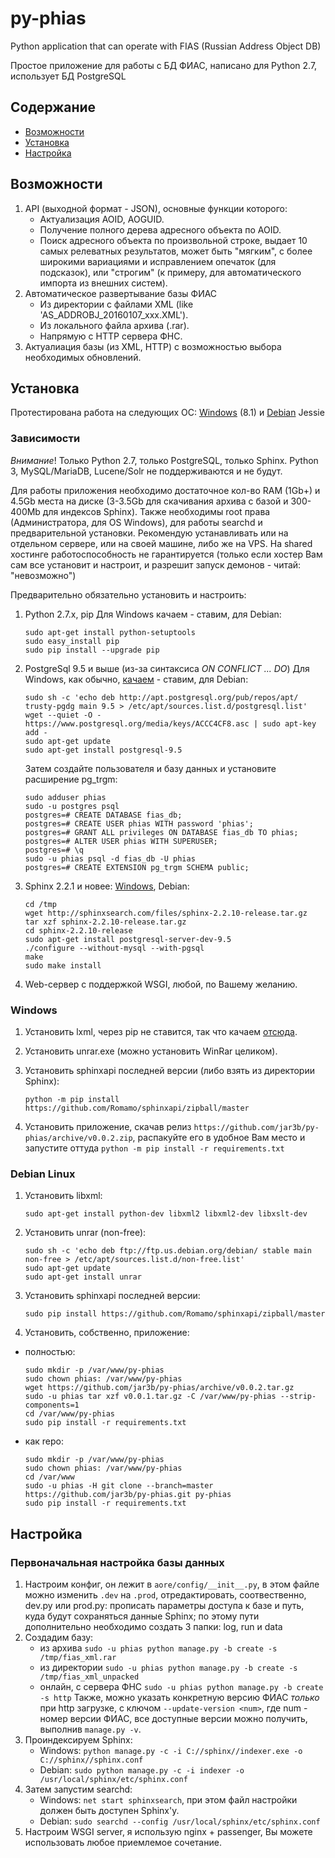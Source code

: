 # py-phias
Python application that can operate with FIAS (Russian Address Object DB)

Простое приложение для работы с БД ФИАС, написано для Python 2.7, использует БД PostgreSQL
## Содержание
 - [Возможности](#Возможности)
 - [Установка](#Установка)
 - [Настройка](#Настройка)

## Возможности
1. API (выходной формат - JSON), основные функции которого:
    - Актуализация AOID, AOGUID.
    - Получение полного дерева адресного объекта по AOID.
    - Поиск адресного объекта по произвольной строке, выдает 10 самых релеватных результатов, может быть "мягким",
    с более широкими вариациями и исправлением опечаток (для подсказок), или "строгим" (к примеру, для автоматического 
    импорта из внешних систем).
2. Автоматическое развертывание базы ФИАС
    - Из директории с файлами XML (like 'AS_ADDROBJ_20160107_xxx.XML').
    - Из локального файла архива (.rar).
    - Напрямую с HTTP сервера ФНС.
3. Актуалиация базы (из XML, HTTP) с возможностью выбора необходимых обновлений.


## Установка
Протестирована работа на следующих ОС: [Windows](#windows) (8.1) и [Debian](#debian-linux) Jessie

### Зависимости

_Внимание_! Только Python 2.7, только PostgreSQL, только Sphinx. Python 3, MySQL/MariaDB, Lucene/Solr не
поддерживаются и не будут.
 
Для работы приложения необходимо достаточное кол-во RAM (1Gb+) и 4.5Gb места на диске 
(3-3.5Gb для скачивания архива с базой и  300-400Mb для индексов Sphinx). Также необходимы root права 
(Администратора, для OS Windows), для работы searchd и предварительной установки. 
Рекомендую устанавливать или на отдельном сервере, или на своей машине, либо же на VPS. 
На shared хостинге работоспособность не гарантируется (только если хостер Вам сам все установит и настроит, 
и разрешит запуск демонов - читай: "невозможно")

Предварительно обязательно установить и настроить:

1. Python 2.7.x, pip
    Для Windows качаем - ставим, для Debian:
    ```
    sudo apt-get install python-setuptools
    sudo easy_install pip
    sudo pip install --upgrade pip 
    ```

2. PostgreSql 9.5 и выше (из-за синтаксиса _ON CONFLICT ... DO_)
    Для Windows, как обычно, [качаем](http://www.enterprisedb.com/products-services-training/pgdownload#windows) - ставим, для Debian:
    ```
    sudo sh -c 'echo deb http://apt.postgresql.org/pub/repos/apt/ trusty-pgdg main 9.5 > /etc/apt/sources.list.d/postgresql.list'
    wget --quiet -O - https://www.postgresql.org/media/keys/ACCC4CF8.asc | sudo apt-key add -
    sudo apt-get update
    sudo apt-get install postgresql-9.5
    ```
    Затем создайте пользователя и базу данных и установите расширение pg_trgm:
    ```
    sudo adduser phias
	sudo -u postgres psql
	postgres=# CREATE DATABASE fias_db;
	postgres=# CREATE USER phias WITH password 'phias';
	postgres=# GRANT ALL privileges ON DATABASE fias_db TO phias;
	postgres=# ALTER USER phias WITH SUPERUSER;
	postgres=# \q
	sudo -u phias psql -d fias_db -U phias
	postgres=# CREATE EXTENSION pg_trgm SCHEMA public;
    ```

3. Sphinx 2.2.1 и новее:
    [Windows](http://sphinxsearch.com/downloads/release/), Debian:
    ```
    cd /tmp
    wget http://sphinxsearch.com/files/sphinx-2.2.10-release.tar.gz
    tar xzf sphinx-2.2.10-release.tar.gz
    cd sphinx-2.2.10-release
    sudo apt-get install postgresql-server-dev-9.5
    ./configure --without-mysql --with-pgsql
    make
    sudo make install
    ```

4. Web-сервер с поддержкой WSGI, любой, по Вашему желанию.

### Windows
1. Установить lxml, через pip не ставится, так что качаем [отсюда](https://pypi.python.org/pypi/lxml/3.5.0).
2. Установить unrar.exe (можно установить WinRar целиком).
3. Установить sphinxapi последней версии (либо взять из директории Sphinx): 

    ```
    python -m pip install https://github.com/Romamo/sphinxapi/zipball/master
    ```
4. Установить приложение, скачав релиз `https://github.com/jar3b/py-phias/archive/v0.0.2.zip`, распакуйте его в удобное
 Вам место и запустите оттуда `python -m pip install -r requirements.txt`

### Debian Linux
1. Установить libxml:

    ```
    sudo apt-get install python-dev libxml2 libxml2-dev libxslt-dev
    ```
2. Установить unrar (non-free):

    ```
    sudo sh -c 'echo deb ftp://ftp.us.debian.org/debian/ stable main non-free > /etc/apt/sources.list.d/non-free.list'
    sudo apt-get update
    sudo apt-get install unrar
    ```
3. Установить sphinxapi последней версии:

    ```
    sudo pip install https://github.com/Romamo/sphinxapi/zipball/master
    ```
4. Установить, собственно, приложение:
 - полностью:
 
    ```
    sudo mkdir -p /var/www/py-phias
    sudo chown phias: /var/www/py-phias
    wget https://github.com/jar3b/py-phias/archive/v0.0.2.tar.gz
    sudo -u phias tar xzf v0.0.1.tar.gz -C /var/www/py-phias --strip-components=1
    cd /var/www/py-phias
    sudo pip install -r requirements.txt
    ```
 - как repo:
 
    ```
    sudo mkdir -p /var/www/py-phias
    sudo chown phias: /var/www/py-phias
    cd /var/www
    sudo -u phias -H git clone --branch=master https://github.com/jar3b/py-phias.git py-phias
    sudo pip install -r requirements.txt
    ```

## Настройка
### Первоначальная настройка базы данных
1. Настроим конфиг, он лежит в `aore/config/__init__.py`, в этом файле можно изменить `.dev` на `.prod`, 
отредактировать, соотвественно, dev.py или prod.py: прописать параметры доступа к базе и путь, 
куда будут сохраняться данные Sphinx; по этому пути дополнительно необходимо создать 3 папки: log, run и data
2. Создадим базу:
    - из архива `sudo -u phias python manage.py -b create -s /tmp/fias_xml.rar`
    - из директории `sudo -u phias python manage.py -b create -s /tmp/fias_xml_unpacked`
    - онлайн, с сервера ФНС `sudo -u phias python manage.py -b create -s http`
    Также, можно указать конкретную версию ФИАС _только_ при http загрузке, с ключом `--update-version <num>`, где num - 
номер версии ФИАС, все доступные версии можно получить, выполнив `manage.py -v`.
3. Проиндексируем Sphinx:
    - Windows: `python manage.py -c -i C://sphinx//indexer.exe -o C://sphinx//sphinx.conf`
    - Debian: `sudo python manage.py -c -i indexer -o /usr/local/sphinx/etc/sphinx.conf`
4. Затем запустим searchd:
    - Windows: `net start sphinxsearch`, при этом файл настройки должен быть доступен Sphinx'у.
    - Debian: `sudo searchd --config /usr/local/sphinx/etc/sphinx.conf`
5. Настроим WSGI server, я использую nginx + passenger, Вы можете использовать любое приемлемое сочетание.